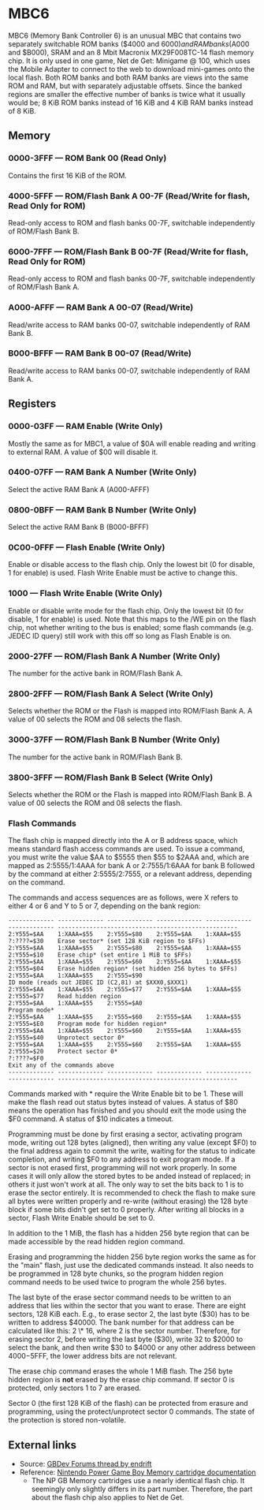 # MBC6

MBC6 (Memory Bank Controller 6) is an unusual MBC that contains two
separately switchable ROM banks ($4000 and $6000) and RAM banks
($A000 and $B000), SRAM and an 8 Mbit Macronix MX29F008TC-14 flash
memory chip. It is only used in one game, Net de Get: Minigame @ 100,
which uses the Mobile Adapter to connect to
the web to download mini-games onto the local flash. Both ROM banks and
both RAM banks are views into the same ROM and RAM, but with separately
adjustable offsets. Since the banked regions are smaller the effective
number of banks is twice what it usually would be; 8 KiB ROM banks
instead of 16 KiB and 4 KiB RAM banks instead of 8 KiB.

## Memory

### 0000-3FFF — ROM Bank 00 (Read Only)

Contains the first 16 KiB of the ROM.

### 4000-5FFF — ROM/Flash Bank A 00-7F (Read/Write for flash, Read Only for ROM)

Read-only access to ROM and flash banks 00-7F, switchable independently
of ROM/Flash Bank B.

### 6000-7FFF — ROM/Flash Bank B 00-7F (Read/Write for flash, Read Only for ROM)

Read-only access to ROM and flash banks 00-7F, switchable independently
of ROM/Flash Bank A.

### A000-AFFF — RAM Bank A 00-07 (Read/Write)

Read/write access to RAM banks 00-07, switchable independently of RAM
Bank B.

### B000-BFFF — RAM Bank B 00-07 (Read/Write)

Read/write access to RAM banks 00-07, switchable independently of RAM
Bank A.

## Registers

### 0000-03FF — RAM Enable (Write Only)

Mostly the same as for MBC1, a value of $0A will enable reading and
writing to external RAM. A value of $00 will disable it.

### 0400-07FF — RAM Bank A Number (Write Only)

Select the active RAM Bank A (A000-AFFF)

### 0800-0BFF — RAM Bank B Number (Write Only)

Select the active RAM Bank B (B000-BFFF)

### 0C00-0FFF — Flash Enable (Write Only)

Enable or disable access to the flash chip. Only the lowest bit (0 for
disable, 1 for enable) is used. Flash Write Enable must be active to
change this.

### 1000 — Flash Write Enable (Write Only)

Enable or disable write mode for the flash chip. Only the lowest bit (0
for disable, 1 for enable) is used. Note that this maps to the /WE pin
on the flash chip, not whether writing to the bus is enabled;
some flash commands (e.g. JEDEC ID query) still work with this off so
long as Flash Enable is on.

### 2000-27FF — ROM/Flash Bank A Number (Write Only)

The number for the active bank in ROM/Flash Bank A.

### 2800-2FFF — ROM/Flash Bank A Select (Write Only)

Selects whether the ROM or the Flash is mapped into ROM/Flash Bank A. A
value of 00 selects the ROM and 08 selects the flash.

### 3000-37FF — ROM/Flash Bank B Number (Write Only)

The number for the active bank in ROM/Flash Bank B.

### 3800-3FFF — ROM/Flash Bank B Select (Write Only)

Selects whether the ROM or the Flash is mapped into ROM/Flash Bank B. A
value of 00 selects the ROM and 08 selects the flash.

### Flash Commands

The flash chip is mapped directly into the A or B address space, which
means standard flash access commands are used. To issue a command, you
must write the value $AA to $5555 then $55 to $2AAA and, which are
mapped as 2:5555/1:4AAA for bank A or 2:7555/1:6AAA for bank B followed
by the command at either 2:5555/2:7555, or a relevant address, depending
on the command.

The commands and access sequences are as follows, were X refers to
either 4 or 6 and Y to 5 or 7, depending on the bank region:

```
------------- ------------- ------------- ------------- ------------- ------------- ---------------------------------------------------
2:Y555=$AA    1:XAAA=$55    2:Y555=$80    2:Y555=$AA    1:XAAA=$55    ?:????=$30    Erase sector* (set 128 KiB region to $FFs)
2:Y555=$AA    1:XAAA=$55    2:Y555=$80    2:Y555=$AA    1:XAAA=$55    2:Y555=$10    Erase chip* (set entire 1 MiB to $FFs)
2:Y555=$AA    1:XAAA=$55    2:Y555=$60    2:Y555=$AA    1:XAAA=$55    2:Y555=$04    Erase hidden region* (set hidden 256 bytes to $FFs)
2:Y555=$AA    1:XAAA=$55    2:Y555=$90                                              ID mode (reads out JEDEC ID (C2,81) at $XXX0,$XXX1)
2:Y555=$AA    1:XAAA=$55    2:Y555=$77    2:Y555=$AA    1:XAAA=$55    2:Y555=$77    Read hidden region
2:Y555=$AA    1:XAAA=$55    2:Y555=$A0                                              Program mode*
2:Y555=$AA    1:XAAA=$55    2:Y555=$60    2:Y555=$AA    1:XAAA=$55    2:Y555=$E0    Program mode for hidden region*
2:Y555=$AA    1:XAAA=$55    2:Y555=$60    2:Y555=$AA    1:XAAA=$55    2:Y555=$40    Unprotect sector 0*
2:Y555=$AA    1:XAAA=$55    2:Y555=$60    2:Y555=$AA    1:XAAA=$55    2:Y555=$20    Protect sector 0*
?:????=$F0                                                                          Exit any of the commands above
------------- ------------- ------------- ------------- ------------- ------------- ---------------------------------------------------
```

Commands marked with \* require the Write Enable bit to be 1. These will
make the flash read out status bytes instead of values. A status of $80
means the operation has finished and you should exit the mode using the
$F0 command. A status of $10 indicates a timeout.

Programming must be done by first erasing a sector, activating program
mode, writing out 128 bytes (aligned), then writing any value (except
$F0) to the final address again to commit the write, waiting for the
status to indicate completion, and writing $F0 to any address to exit
program mode. If a sector is not erased first, programming will not work
properly. In some cases it will only allow the stored bytes to be anded
instead of replaced; in others it just won't work at all. The only way
to set the bits back to 1 is to erase the sector entirely. It is
recommended to check the flash to make sure all bytes were written
properly and re-write (without erasing) the 128 byte block if some bits
didn't get set to 0 properly. After writing all blocks in a sector,
Flash Write Enable should be set to 0.

In addition to the 1 MiB, the flash has a hidden 256 byte region that can
be made accessible by the read hidden region command.

Erasing and programming the hidden 256 byte region works the same as for
the "main" flash, just use the dedicated commands instead. It also needs
to be programmed in 128 byte chunks, so the program hidden region command
needs to be used twice to program the whole 256 bytes.

The last byte of the erase sector command needs to be written to an
address that lies within the sector that you want to erase. There are
eight sectors, 128 KiB each. E.g., to erase sector 2, the last
byte ($30) has to be written to address $40000. The bank number for
that address can be calculated like this: 2 \* 16, where 2 is the sector
number. Therefore, for erasing sector 2, before writing the last byte
($30), write 32 to $2000 to select the bank, and then write $30 to
$4000 or any other address between $4000-$5FFF, the lower address bits
are not relevant.

The erase chip command erases the whole 1 MiB flash. The 256 byte hidden
region is **not** erased by the erase chip command. If sector 0 is
protected, only sectors 1 to 7 are erased.

Sector 0 (the first 128 KiB of the flash) can be protected from erasure
and programming, using the protect/unprotect sector 0 commands. The state
of the protection is stored non-volatile.

## External links

- Source: [GBDev Forums thread by endrift](http://gbdev.gg8.se/forums/viewtopic.php?id=544)
- Reference: [Nintendo Power Game Boy Memory cartridge documentation](http://iceboy.a-singer.de/doc/np_gb_memory.html)
  * The NP GB Memory cartridges use a nearly identical flash chip.
    It seemingly only slightly differs in its part number. Therefore,
    the part about the flash chip also applies to Net de Get.
